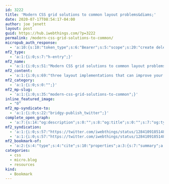 ```yaml
---
id: 3222
title: 'Modern CSS grid solutions to common layout problems&diams;'
date: 2020-07-17T08:54:17-04:00
author: joe jenett
layout: post
guid: https://hub.iwebthings.com/?p=3222
permalink: /modern-css-grid-solutions-to-common/
micropub_auth_response:
  - 'a:10:{s:10:"token_type";s:6:"Bearer";s:5:"scope";s:20:"create delete update";s:2:"me";s:27:"https://hub.iwebthings.com/";s:9:"issued_by";s:54:"https://hub.iwebthings.com/wp-json/indieauth/1.0/token";s:9:"client_id";s:20:"https://omnibear.com";s:11:"client_name";s:8:"Omnibear";s:11:"client_icon";s:29:"https://omnibear.com/logo.svg";s:9:"issued_at";i:1591353809;s:4:"user";i:1;s:13:"last_accessed";i:1594990254;}'
mf2_type:
  - 'a:1:{i:0;s:7:"h-entry";}'
mf2_name:
  - 'a:1:{i:0;s:51:"Modern CSS grid solutions to common layout problems";}'
mf2_content:
  - 'a:1:{i:0;s:69:"three layout implementations that can improve your (personal) website";}'
mf2_category:
  - 'a:1:{i:0;s:0:"";}'
mf2_mp-slug:
  - 'a:1:{i:0;s:35:"modern-css-grid-solutions-to-common";}'
inline_featured_image:
  - "0"
mf2_mp-syndicate-to:
  - 'a:1:{i:0;s:22:"bridgy-publish_twitter";}'
complete_open_graph:
  - 'a:7:{s:14:"og:description";s:0:"";s:8:"og:title";s:0:"";s:7:"og:type";s:0:"";s:12:"twitter:card";s:7:"summary";s:15:"twitter:creator";s:0:"";s:19:"twitter:description";s:0:"";s:8:"og:image";s:0:"";}'
mf2_syndication:
  - 'a:1:{i:0;s:57:"https://twitter.com/iwebthings/status/1284109185148485634";}'
  - 'a:1:{i:0;s:57:"https://twitter.com/iwebthings/status/1284109185148485634";}'
mf2_bookmark-of:
  - 'a:2:{s:4:"type";s:4:"cite";s:10:"properties";a:3:{s:7:"summary";a:1:{i:0;s:69:"three layout implementations that can improve your (personal) website";}s:4:"name";a:1:{i:0;s:51:"Modern CSS grid solutions to common layout problems";}s:3:"url";a:1:{i:0;s:43:"https://vycke.dev/blog/css-layout-patterns/";}}}'
categories:
  - css
  - micro.blog
  - resources
kind:
  - Bookmark
---
```

